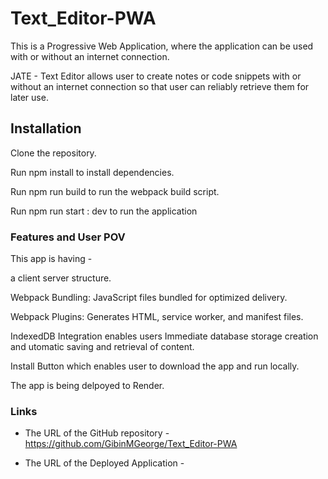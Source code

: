 # Text_Editor-PWA

This is a Progressive Web Application, where the application can be used with or without an internet connection.

JATE - Text Editor allows user to create notes or code snippets with or without an internet connection so that user can reliably retrieve them for later use.

## Installation

Clone the repository.

Run npm install to install dependencies.

Run npm run build to run the webpack build script.

Run npm run start : dev to run the application


### Features and User POV

This app is having -

a client server structure.

Webpack Bundling: JavaScript files bundled for optimized delivery.

Webpack Plugins: Generates HTML, service worker, and manifest files.

IndexedDB Integration enables users Immediate database storage creation and utomatic saving and retrieval of content.

Install Button which enables user to download the app and run locally.

The app is being delpoyed to Render.

### Links

* The URL of the GitHub repository - https://github.com/GibinMGeorge/Text_Editor-PWA

* The URL of the Deployed Application - 